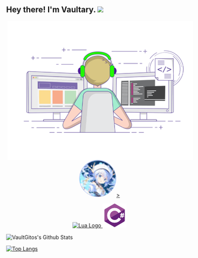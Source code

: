 <h2> Hey there! I'm Vaultary. <img src="https://github.com/souvikguria98/souvikguria98/blob/master/Hi.gif" width="25"></h2>
<img align="right" alt="GIF" src="https://raw.githubusercontent.com/devSouvik/devSouvik/master/gif3.gif" width="500"/>
<p align="center">
  <a href="https://github.com/VaultGitos/VaultGitos">
    <img src="logo.gif" alt="Logo" width="100" height="100" style="border-radius:50%">>
  </a>
</p>

<p align="center">
  <a title="Lua" href="https://www.lua.org/pil/1.html">
    <img width="65" src="https://github.com/file-icons/icons/blob/master/svg/Lua.svg" alt="Lua Logo">
  </a>
  <a title="C#" href="https://www.w3schools.com/cs/default.asp">
    <img width="65" src="https://github.com/devicons/devicon/blob/master/icons/csharp/csharp-original.svg" alt="Csharp Logo">
  </a>
</p>

<img align="center" src="https://github-readme-stats.vercel.app/api?username=VaultGitos&include_all_commits=true&count_private=true&show_icons=true&line_height=20&title_color=7A7ADB&icon_color=2234AE&text_color=D3D3D3&bg_color=0,000000,130F40" alt="VaultGitos's Github Stats">

</br>

[![Top Langs](https://github-readme-stats.vercel.app/api/top-langs/?username=VaultGitos&layout=compact&text_color=daf7dc&bg_color=151515)](https://github.com/VaultGitos/github-readme-stats)
